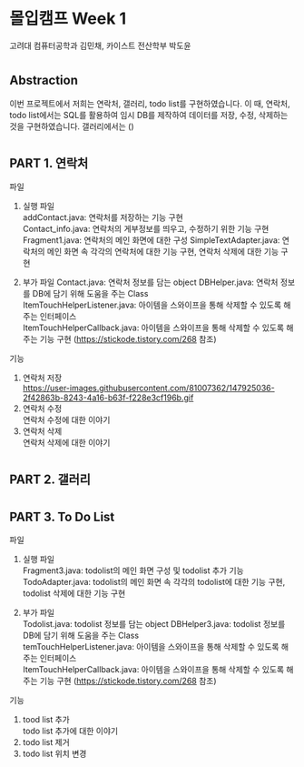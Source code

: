 # 몰입캠프 Week 1

고려대 컴퓨터공학과 김민채, 카이스트 전산학부 박도윤
#
## Abstraction
이번 프로젝트에서 저희는 연락처, 갤러리, todo list를 구현하였습니다. 이 때, 연락처, todo list에서는 SQL를 활용하여 임시 DB를 제작하여 데이터를 저장, 수정, 삭제하는 것을 구현하였습니다. 갤러리에서는 ()
#
## PART 1. 연락처
파일

1. 실행 파일  
   addContact.java: 연락처를 저장하는 기능 구현  
   Contact_info.java: 연락처의 게부정보를 띄우고, 수정하기 위한 기능 구현  
   Fragment1.java: 연락처의 메인 화면에 대한 구성
   SimpleTextAdapter.java: 연락처의 메인 화면 속 각각의 연락처에 대한 기능 구현, 연락처 삭제에 대한 기능 구현

2. 부가 파일
   Contact.java: 연락처 정보를 담는 object
   DBHelper.java: 연락처 정보를 DB에 담기 위해 도움을 주는 Class  
   ItemTouchHelperListener.java: 아이템을 스와이프을 통해 삭제할 수 있도록 해주는 인터페이스  
   ItemTouchHelperCallback.java: 아이템을 스와이프을 통해 삭제할 수 있도록 해주는 기능 구현 (https://stickode.tistory.com/268 참조)  
   
   
기능

1. 연락처 저장  
   https://user-images.githubusercontent.com/81007362/147925036-2f42863b-8243-4a16-b63f-f228e3cf196b.gif
2. 연락처 수정  
   연락처 수정에 대한 이야기
3. 연락처 삭제  
   연락처 삭제에 대한 이야기
   

#
## PART 2. 갤러리

#
## PART 3. To Do List 
파일
1. 실행 파일  
   Fragment3.java: todolist의 메인 화면 구성 및 todolist 추가 기능  
   TodoAdapter.java: todolist의 메인 화면 속 각각의 todolist에 대한 기능 구현, todolist 삭제에 대한 기능 구현
   
2. 부가 파일  
   Todolist.java: todolist 정보를 담는 object
   DBHelper3.java: todolist 정보를 DB에 담기 위해 도움을 주는 Class  
   temTouchHelperListener.java: 아이템을 스와이프을 통해 삭제할 수 있도록 해주는 인터페이스  
   ItemTouchHelperCallback.java: 아이템을 스와이프을 통해 삭제할 수 있도록 해주는 기능 구현 (https://stickode.tistory.com/268 참조)  
   


기능

1. tood list 추가  
   todo list 추가에 대한 이야기
2. todo list 제거  
3. todo list 위치 변경  
